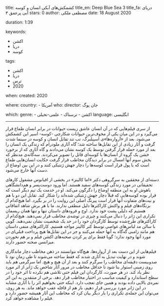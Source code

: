 
title: کشمکش‌های آبکی انسان و کوسه
title_en: Deep Blue Sea 3 
title_fa: دریای آبی پرعمق ۳
stars: 0
author: مصطفی ملکی
date: 18 August 2020

duration: 1:39

keywords:
  - اکشن
  - دریا
  - کوسه

tags:
  - اکشن
  - دریا
  - ترس
  - 2020 

when:
  created: 2020

where:
  country:
    - آمریکا
who:
  director: جان پوگ

which:
  genre:
    - اکشن
    - ترسناک
    - علمی-تخیلی
  language: انگلیسی  

---

از سری فیلم‌هایی که در آن انسان عاشق زیست حیوانات در برابر انسان طماع قرار می‌گیرد و در این میان یکی از مخوف‌ترین حیوانات شکارچی -کوسه- اسیر این کشمکش می‌شود. بعد از «آرواره‌ها»ی اسپیلبرگ، تب تند تقابل انسان و کوسه در سینما شدت گرفت و آثار زیادی از این تقابل‌ها ساخته شد؛ گاه آثاری ملودرام که زندگی یک انسان را بعد از مورد حمله‌ قرار گرفتن توسط یک کوسه نشان می‌دادند و گاه آثاری که از برخورد خشن یک گروه از انسان‌ها با کوسه‌ای قاتل را تصویر می‌کردند. سه‌گانه‌ی مدنظر که بخش سوم آنها امسال در برابر دیدگان مخاطب قرار گرفت حکایت انسان‌هایی طماع است که با پول قرار است کوسه‌ها را دچار جهش ژنتیکی کنند و در این بین اوضاع از دست آنها خارج می‌شود. 

دسته‌ای از محققین به سرگروهی دکتر «اما کالینز» در بخشی از اقیانوس مشغول کارهای تحقیقاتی در مورد زندگی کوسه‌های سفید هستند. اما ورود دوست‌پسر و هم‌دانشگاهی باهوش او به این منطقه اوضاع را دگرگون می‌کند. او در خدمت یک تیم دیگر است که قرار بوده کوسه‌هایی که قبلاً دچار جهش ژنتیکی شده‌اند را شکار کند. تقابل این دو با هم و نیت‌های متفاوت آنها قرار است پیرنگ اصلی این روایت را در بر بگیرد. اما هیچ‌کدام از بزنگاه‌های فیلم و واکنش کاراکترها دلیل منطقی ندارند. ما با هر برش شاهد اتفاقاتی هستیم که دلیلی پشت خود ندارد. اوج و فرودهای داستان تنها و تنها همان ریسمان تکراری این ژانر را دنبال می‌کنند و چیزی در توشه‌‌ی مخاطب قرار نمی‌دهند. هیچ‌کدام از کاراکترهای طرح‌شده توسط کارگردان خود را در حد یک شخصیت نشان نمی‌دهند. گویی با سالن مد لباس‌های غواصی توسط کتر کالینز مواجه هستیم. کاراکترهای منفی داستان هم مانند زامبی گه‌گاه به آنها حمله می‌کنند و جز در این تقابل‌ها هیچ پرداخت قبلی‌ای در مورد آنها وجود ندارد؛ گویا فقط برای پر کردن صحنه‌های اکشن فیلم و بر هم نخوردن میزانسن صحنه حضور دارند. 

فیلم‌هایی از این دست بعد از آرواره‌ها، هیچ‌گاه نتوانستند در ذهن مخاطب دچار ماندگاری شوند و در نهایت تبدیل به آثاری شدند که فقط ساخته می‌شوند تا طی زمانِ نود تا صدوبیست دقیقه‌ای مخاطب را سرگرم کنند و بعد از آن هیچ و هیچ. اما سرگرمی هم باید روی زمینی استوار بنا شود تا حداقل مخاطب در مرور آثار شاخص یک ژانر از اثر مورد نظر یاد کند. در هر صورت، کارگردان این فیلم حتی تلاشی هم نکرده تا اثر خود را در سطح استاندارد و کیفیت مناسب در اختیار مخاطب قرار دهد. برخی از منتقدین به این اثر نمره‌ی بالایی داده بودند و همین جای تعجب دارد. اینکه حتی بخواهیم اثر را با آثاری مشابه در این ژانر مورد بررسی قرار دهیم، باز هم از قافله عقب خواهد ماند. به هر روی، می‌توان این جمله‌ی تکراری را بار دیگر بیان کرد که مخاطب این آثار همیشه حضور دارد و فیلم را مشاهده خواهد کرد.